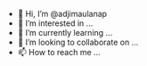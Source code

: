 - 👋 Hi, I’m @adjimaulanap
- 👀 I’m interested in ...
- 🌱 I’m currently learning ...
- 💞️ I’m looking to collaborate on ...
- 📫 How to reach me ...

<!---
adjimaulanap/adjimaulanap is a ✨ special ✨ repository because its `README.md` (this file) appears on your GitHub profile.
You can click the Preview link to take a look at your changes.
--->
